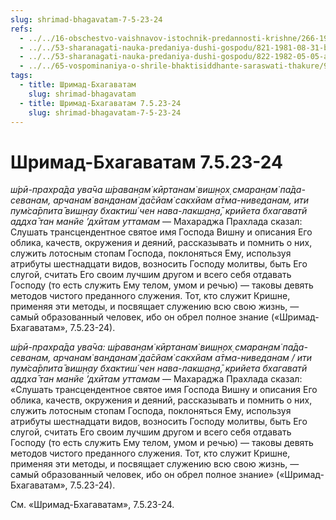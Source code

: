 ```yaml
---
slug: shrimad-bhagavatam-7-5-23-24
refs:
  - ../../16-obschestvo-vaishnavov-istochnik-predannosti-krishne/266-1983-11-13-b2-obshhenie-s-vajshnavami-put-iz-mira-zabluzhdenij-nastavleniya-prahlada.md
  - ../../53-sharanagati-nauka-predaniya-dushi-gospodu/821-1981-08-31-b4-sharanagati-osnova-predannosti-bogu.md
  - ../../53-sharanagati-nauka-predaniya-dushi-gospodu/822-1982-05-05-a2-sharanagati-daruet-sovershenstvo-vo-vseh-vidah-sluzheniya-gospodu.md
  - ../../65-vospominaniya-o-shrile-bhaktisiddhante-saraswati-thakure/996-1982-01-29-a-sarasvati-thakur-olitsetvorenie-kirtana.md
tags:
  - title: Шримад-Бхагаватам
    slug: shrimad-bhagavatam
  - title: Шримад-Бхагаватам 7.5.23-24
    slug: shrimad-bhagavatam-7-5-23-24
---
```


# Шримад-Бхагаватам 7.5.23-24

*ш́рӣ-прахра̄да ува̄ча ш́раван̣ам̇ кӣртанам̇ виш̣н̣ох̣ смаран̣ам̇ па̄да-севанам, арчанам̇ ванданам̇ да̄сйам̇ сакхйам а̄тма-ниведанам, ити пум̇са̄рпита̄ виш̣н̣ау бхактиш́ чен нава-лакш̣ан̣а̄, крийета бхагаватй аддха̄ тан манйе ’дхӣтам уттамам* — Махараджа Прахлада сказал: Слушать трансцендентное святое имя Господа Вишну и описания Его облика, качеств, окружения и деяний, рассказывать и помнить о них, служить лотосным стопам Господа, поклоняться Ему, используя атрибуты шестнадцати видов, возносить Господу молитвы, быть Его слугой, считать Его своим лучшим другом и всего себя отдавать Господу (то есть служить Ему телом, умом и речью) — таковы девять методов чистого преданного служения. Тот, кто служит Кришне, применяя эти методы, и посвящает служению всю свою жизнь, — самый образованный человек, ибо он обрел полное знание («Шримад-Бхагаватам», 7.5.23-24).

*ш́рӣ-прахра̄да ува̄ча: ш́раван̣ам̇ кӣртанам̇ виш̣н̣ох̣ смаран̣ам̇ па̄да-севанам, арчанам̇ ванданам̇ да̄сйам̇ сакхйам а̄тма-ниведанам / ити пум̇са̄рпита̄ виш̣н̣ау бхактиш́ чен нава-лакш̣ан̣а̄, крийета бхагаватй аддха̄ тан манйе ’дхӣтам уттамам* — Махараджа Прахлада сказал: «Слушать трансцендентное святое имя Господа Вишну и описания Его облика, качеств, окружения и деяний, рассказывать и помнить о них, служить лотосным стопам Господа, поклоняться Ему, используя атрибуты шестнадцати видов, возносить Господу молитвы, быть Его слугой, считать Его своим лучшим другом и всего себя отдавать Господу (то есть служить Ему телом, умом и речью) — таковы девять методов чистого преданного служения. Тот, кто служит Кришне, применяя эти методы, и посвящает служению всю свою жизнь, — самый образованный человек, ибо он обрел полное знание» («Шримад-Бхагаватам», 7.5.23-24).

См. «Шримад-Бхагаватам», 7.5.23-24.



